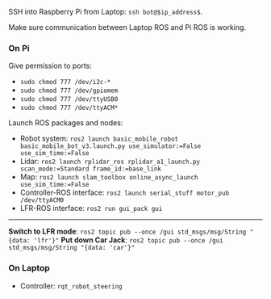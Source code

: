 SSH into Raspberry Pi from Laptop: `ssh bot@$ip_address$`.

Make sure communication between Laptop ROS and Pi ROS is working.

### On Pi

Give permission to ports:

- `sudo chmod 777 /dev/i2c-*`
- `sudo chmod 777 /dev/gpiomem`
- `sudo chmod 777 /dev/ttyUSB0`
- `sudo chmod 777 /dev/ttyACM*`

Launch ROS packages and nodes:

- Robot system: `ros2 launch basic_mobile_robot basic_mobile_bot_v3.launch.py use_simulator:=False use_sim_time:=False`
- Lidar: `ros2 launch rplidar_ros rplidar_a1_launch.py scan_mode:=Standard frame_id:=base_link`
- Map: `ros2 launch slam_toolbox online_async_launch use_sim_time:=False`
- Controller-ROS interface: `ros2 launch serial_stuff motor_pub /dev/ttyACM0`
- LFR-ROS interface: `ros2 run gui_pack gui`

---

**Switch to LFR mode**: `ros2 topic pub --once /gui std_msgs/msg/String "{data: 'lfr'}"`
**Put down Car Jack**: `ros2 topic pub --once /gui std_msgs/msg/String "{data: 'car'}"`

### On Laptop

- Controller: `rqt_robot_steering`
